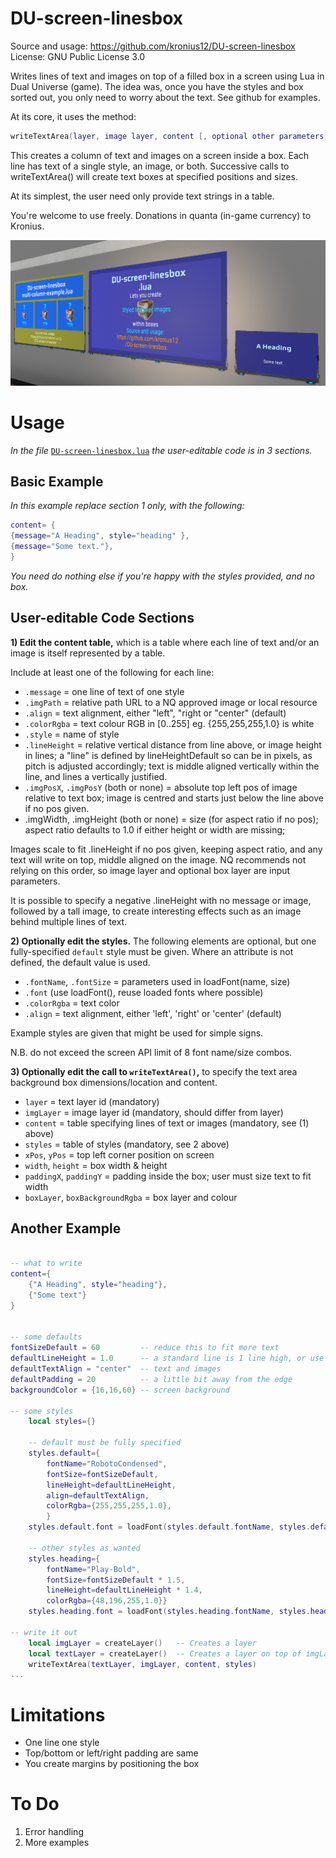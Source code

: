 # DU-screen-linesbox
Source and usage: https://github.com/kronius12/DU-screen-linesbox
License: GNU Public License 3.0

Writes lines of text and images on top of a filled box in a screen using Lua in Dual Universe (game).  The idea was, once you have the styles and box sorted out, you only need to worry about the text. See github for examples.

At its core, it uses the method:

```lua
writeTextArea(layer, image layer, content [, optional other parameters])
```

This creates a column of text and images on a screen inside a box. Each line has text of a single style, an image, or both. Successive calls to writeTextArea() will create text
boxes at specified positions and sizes.

At its simplest, the user need only provide text strings in a table.

You're welcome to use freely. Donations in quanta (in-game currency) to Kronius.

![Image showing examples](doc/screenshot-1.png)

# Usage

_In the file_ [`DU-screen-linesbox.lua`](code/DU-screen-linesbox.lua) _the user-editable code is in 3 sections._

## Basic Example

_In this example replace section 1 only, with the following:_

```lua
content= {
{message="A Heading", style="heading" },
{message="Some text."},
}
```
_You need do nothing else if you're happy with the styles provided, and no box._

## User-editable Code Sections

**1) Edit the content table,** which is a table where each line of text and/or an image is itself represented by a table.

Include at least one of the following for each line:

*  `.message` = one line of text of one style
*  `.imgPath` = relative path URL to a NQ approved image or local resource
*  `.align` = text alignment, either "left", "right or "center" (default)
*  `.colorRgba` = text colour RGB in [0..255] eg. {255,255,255,1.0} is white
*  `.style` = name of style
*  `.lineHeight` = relative vertical distance from line above, or image height in lines; a "line" is defined by lineHeightDefault so can be in pixels, as pitch is adjusted accordingly; text is middle aligned vertically within the line, and lines a vertically justified.
*  `.imgPosX`, `.imgPosY` (both or none) = absolute top left pos of image relative to text box;
     image is centred and starts just below the line above if no pos given.
*  .imgWidth, .imgHeight (both or none) = size (for aspect ratio if no pos); aspect ratio defaults to 1.0 if either height or width are missing;

  Images scale to fit .lineHeight if no pos given, keeping aspect ratio, and any text will write on top, middle aligned on the image. NQ recommends not relying on this order, so image layer and optional box layer are input parameters.
  
  It is possible to specify a negative .lineHeight with no message or image, followed by a tall image, to create interesting effects such as an image behind multiple lines of text.

**2) Optionally edit the styles.** The following elements are optional, but
one fully-specified `default` style must be given. Where an attribute is not defined, the default value is used.

* `.fontName`, `.fontSize` = parameters used in loadFont(name, size)
* `.font` (use loadFont(), reuse loaded fonts where possible)
* `.colorRgba` = text color
* `.align` = text alignment, either 'left', 'right' or 'center' (default)

Example styles are given that might be used for simple signs.

N.B. do not exceed the screen API limit of 8 font name/size combos.

**3) Optionally edit the call to `writeTextArea()`,** to specify the text area background box dimensions/location and content.

* `layer` = text layer id (mandatory)
* `imgLayer` = image layer id (mandatory, should differ from layer)
* `content` = table specifying lines of text or images (mandatory, see (1) above)
* `styles` = table of styles (mandatory, see 2 above)
* `xPos`, `yPos` = top left corner position on screen
* `width`, `height` = box width & height
* `paddingX`, `paddingY` = padding inside the box; user must size text to fit width
* `boxLayer`, `boxBackgroundRgba` = box layer and colour

## Another Example

```lua

-- what to write
content={
    {"A Heading", style="heading"},
    {"Some text"}
}


-- some defaults
fontSizeDefault = 60         -- reduce this to fit more text
defaultLineHeight = 1.0      -- a standard line is 1 line high, or use fontSizeDefault if you'd rather work in pixels
defaultTextAlign = "center"  -- text and images
defaultPadding = 20          -- a little bit away from the edge
backgroundColor = {16,16,60} -- screen background

-- some styles
    local styles={}

    -- default must be fully specified
    styles.default={ 
        fontName="RobotoCondensed", 
        fontSize=fontSizeDefault, 
        lineHeight=defaultLineHeight,
        align=defaultTextAlign,
        colorRgba={255,255,255,1.0},
        }
    styles.default.font = loadFont(styles.default.fontName, styles.default.fontSize)

    -- other styles as wanted
    styles.heading={
        fontName="Play-Bold", 
        fontSize=fontSizeDefault * 1.5, 
        lineHeight=defaultLineHeight * 1.4, 
        colorRgba={48,196,255,1.0}}
    styles.heading.font = loadFont(styles.heading.fontName, styles.heading.fontSize)

-- write it out
    local imgLayer = createLayer()   -- Creates a layer
    local textLayer = createLayer()  -- Creates a layer on top of imgLayer
    writeTextArea(textLayer, imgLayer, content, styles)
...
```

# Limitations

* One line one style
* Top/bottom or left/right padding are same
* You create margins by positioning the box

# To Do

1. Error handling
2. More examples
